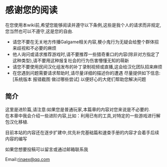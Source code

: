 # 感谢您的阅读

 在您使用本wiki前,希望您能够阅读并遵守以下条例,这些是我个人的请求而非规定,您当然也可以不遵守,这是您的自由.

- 请您不要在无关地方传播Galgame相关内容,梗小鬼行为无疑会给整个群体招来歧视和不必要的麻烦
- 他人询问或请求推荐游戏时,请不要推荐一些猎奇重口的内容(除非对方指定了这种类型),请不要用这种报复社会的行为伤害懵懂无知的萌新
- 请您不要使用民间汉化组发布的补丁录制视频或直播,这会给汉化团队招来麻烦
- 在您遇到问题需要请求帮助时,请尽量详细的描述你的遭遇 尽量提供如下信息:[系统版本 报错截图 做过哪些尝试] 以便好心的大佬们帮助您解决问题

## 简介

这里是进阶篇,请注意:如果您是普通玩家,本篇章的内容对您来说是不必要的.  
在本章中我会介绍一些进阶内容,比如：利用已有的工具,对特定的一些游戏进行解包汉化移植.

目前本站的内容还在逐步扩建中,优先补完基础篇和速查手册的内容才会着手后续内容的编写

如果您想要投稿可以留言或通过邮箱联系我

Email:rinaex@qq.com